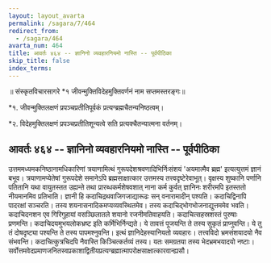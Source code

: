 ```yaml
---
layout: layout_avarta
permalink: /sagara/7/464
redirect_from:
  - /sagara/464
avarta_num: 464
title: आवर्तः ४६४ -- ज्ञानिनो व्यवहारनियमो नास्ति -- पूर्वपीठिका
skip_title: false
index_terms: 
---
```


॥ संस्कृतविचारसागरे *१ जीवन्मुक्तिविदेहमुक्तिवर्णनं नाम सप्तमस्तरङ्गः॥

<div class="footnote" markdown="1">
*१. जीवन्मुक्तिलक्षणं प्रपञ्चप्रतीतिपूर्वकं प्रत्यग्ब्रह्मचैतन्यनिष्ठत्वम्।

*२. विदेहमुक्तिलक्षणं प्रपञ्चप्रतीतिशून्यत्वे सति प्रत्यक्चैतन्यात्मना वर्तनम्।
</div>

## आवर्तः ४६४ -- ज्ञानिनो व्यवहारनियमो नास्ति -- पूर्वपीठिका

उत्तममध्यमकनिष्ठानामधिकारिणां त्रयाणामित्थं गुरूपदेशश्रवणादिभिर्निःसंशयं 'अयमात्मैव ब्रह्म' इत्यत्युत्तमं ज्ञानं बभूव। त्रयाणामप्येतेषां गुरूपदेशे समानेऽपि ब्रह्मसाक्षात्कार उत्तमस्य तत्त्वदृष्टेरेवाभूत्। वृक्षस्य
शुष्कानि पर्णानि पतितानि यथा वायुतस्तत उह्यन्ते तथा प्रारब्धकर्मशेषवशात्
नाना कर्म कुर्वत् ज्ञानिनः शरीरमपि इतस्ततो नीयमानमिव प्रतिभाति। ज्ञानी
हि कदाचिद्रथवाजिगजाद्यारूढः सन् वनारामादीन् पश्यति। कदाचिद्विनापि
पादरक्षां सञ्चरति। तस्य शयनासनादिकमप्यव्यवस्थितमेव। तस्य कदाचिद्भोगभोजनाद्युत्तममेव भवति। कदाचिदनशन एव गिरिगुहायां वसञ्छिलातले
शयानो रजनीमतिवाहयति। कदाचित्सहस्रशस्तं पुरुषाः प्रणमन्ति। कदाचिदयमुभयलोकभ्रष्ट इति कर्मिभिर्निन्द्यते। ये तावत्तं पूजयन्ति ते तस्य सुकृतं
प्राप्नुवन्ति। ये तु तं दोषदृष्ट्या पश्यन्ति ते तस्य पापमश्नुवन्ति। इत्थं
ज्ञानिदेहस्यानियतो व्यवहारः। तत्त्वविदो भ्रमसंशयादयो नैव संभवन्ति। कदाचित्कुत्रचिदपि नैवास्ति किञ्चित्कर्तव्यं तस्य। यतः समग्रतया तस्य भेदभ्रमभयादयो नष्टाः। सर्वोत्तमवेदप्रमाणजनितस्वप्रकाशाद्वितीयप्रत्यग्ब्रह्मात्मापरोक्षसाक्षात्कारवान्ह्यसौ।

